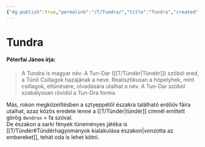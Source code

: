 ```yaml
---
{"dg-publish":true,"permalink":"/T/Tundra/","title":"Tundra","created":"2023-12-23T03:40","updated":"2024-10-26T00:42"}
---
```



# Tundra

#### Péterfai János írja:

> A Tundra is magyar név. A Tun-Dar ([[T/Tündér\|Tündér]]) szóból ered, a Tünő Csillagok hazájának a neve. Realisztikusan a hópelyhek, mint csillagok, eltünésére, olvadására utalhat a név. A Tun-Dar szóból szabályosan rövidül a Tun-Dra forma.  

Más, rokon megközelítésben a sztyeppétől északra található erdőöv fáira utalhat, azaz közös eredete lenne a [[T/Tündér\|tündér]] címnél említett görög `dendron` = fa szóval.  
De északon a sarki fények tüneményes játéka is [[T/Tündér#Tündérhagyományok kialakulása északon\|vonzotta az embereket]], tehát oda is lehet kötni.  